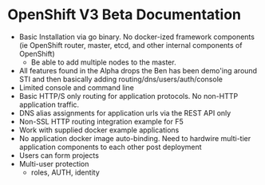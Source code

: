 # OpenShift V3 Beta Documentation
- Basic Installation via go binary.  No docker-ized framework components (ie
    OpenShift router, master, etcd, and other internal components of OpenShift)
    - Be able to add multiple nodes to the master. 
- All features found in the Alpha drops the Ben has been demo'ing around STI and
    then basically adding routing/dns/users/auth/console
- Limited console and command line
- Basic HTTP/S only routing for application protocols.  No non-HTTP application
    traffic.
- DNS alias assignments for application urls via the REST API only
- Non-SSL HTTP routing integration example for F5
- Work with supplied docker example applications
- No application docker image auto-binding.  Need to hardwire multi-tier
    application components to each other post deployment
- Users can form projects
- Multi-user protection
    - roles, AUTH, identity
